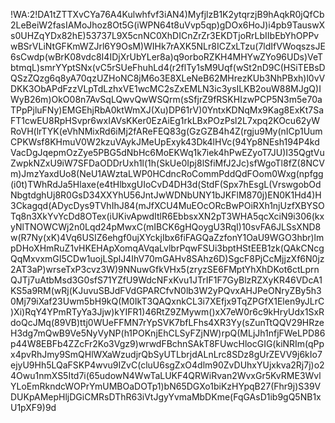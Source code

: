 !WA:2!DA1tZTTXvCYa76A4Kulwhfvf3iAN4)MyfjlzB1K2ytqrzjB9hAqkR0jQfCb2LeBeiW2fasIAMoJhoz8Ot5G(iWPN64t8uVvp5qp)gDOx6HoJ)i4pb9TauswXs0UHZqYDx82hE)53737L9X5cnNC0XhDICnZrZr3EKDTjoRrLbIIbEbYhOPPvwBSrVLiNtGFKmWZJrl6Y9OsM)WIHk7rAXK5NLr8ICZxLTzu(7ldIfVWoqszsJE6sCwdp(wBrK08vdc8I4IDjXrUbYLer8a)q9orboRZKH4MHYwZYo96UDs)VeTbtmqL)smrYYptSNx(vC5rSUeFhuhLd4(r2flTy1sM9Uqf(wSt2nD9C(HSiTEBsDQSzZQzg6q8yA70qzUZHoNC8jM6o3E8XLeNeB62MHrezKUb3NhPBxh)l0vVDKK3ObAPdFzzVLpTdLzhxVE1wcMC2sZxEMLN3ic3ysILKB2ouW88MJgQ)IWyB26m)OkO08n7AvSqLQwvQwWSQrm(sSfjrZ9fRSKHIzwPCP5N3m5e70aTPpPjluFNy)EMGEhjRbA0ktWmXJ(Xu)DP61rV)0YntxKDNqMx9Kag8ExKt7SaFT1cwEU8RpHSvpr6wxIAVsKKer0EzAiEg1rkLBxPOzPsl2L7xpq2KOcu62yWRoVH(lrTYK(eVhNMixRd6iMj2fAReFEQ83g(GzGZB4h4Z(rgju9My(nICp1UumCPKWsf8KHmuV0W2kzuVAykJMeUpExyk43Dk4lHVc(94Yp8NEsh194P4kdVacDgJqepmOzZye5PBG5dNbHc6MoEKWq1k7iek4hPwEZyoT7JU)I35QgtVuZwpkNZxU9iW7SFDaODDrUxh1l(1h(SkUe0Ipj8lSfiMfJ2Jc)sfWgoTl8fZ(8NCVm)JmzYaxdUo8(NeU1AWztaLWP0HCdncRoCommPddQdFOom0Wxg(npfgg(i0t)TWhRdJa5Hlaxe(e4tHlbxgUIoCvD4DH3d(StdF(Spx7hEsgL(VrswgobOdNbgtdghUj8R0GsD34XXYhU56JntJwWDNbUNY1bJKFlM870j)EN0K1Hd4)H3Ckagqd(ADycDys9TVhIhJ84(mJfXCU4MuEOcORcBwPOiRXh1njUzfXBYSOTq8n3XkYvYcDd8OTex(iUKivApwdItlR6EbbsxXN2pT3WHA5qcXciN9i306(kxyNlTNOWCWj2n0Lqd24pMwxC(mIBCK6gHQoygU3RqI)10svFA6JLSsXND8w(R7Ny(xK)4Vq6USIZ6ehgf0ujXYckjIbx6fiFAGQaZzfonY1OaU9WGO3hbr)lmpDHoXHmRuZ1vHKEHApXomqAVqaLvlbrPqwFSUi3bptHStEEB1zk(QAkCNcgQqMxvxmGI5CDw1uojLSplJ4IhV70mGAHv8SAhz6D)SgcF8PjCcMjjzXf6N0jz2AT3aP)wrseTxP3cvz3W)9NNuwGfkVHx5(zryzSE6FMptYhXhDKot6ctLprnQJTj7uAtbMsd3G0sfS71YZfU9WdcNFxKvu1JTrIF1F7GyBlzRZXyKR46VDcA1KS5a9RM(wRj(KJuvuSBJdFVdGPARCfvN0lb3W2yPQvxAHJPeONryZBy5h30Mj79iXaf23Uwm5bH9kQ(M0IkT3QAQxnkCL3i7XEfjx9TqZPGfX1Elen9yJLrC)Xi)RqY4YPmRTyYa3Jjw)kYIFR1)46RtZ9ZMywm()xX7eW0r6c9kHryUdx1SxRdoQcJMq(89VB)ttj0WUeFFMN7rYpSVK7bfLFhs4XR3Yy(sZunTtQQV29HRzeH3dg7mQwB9Ve5NyVyNP(h1POKnjEhCLSyFZjNW)rpQ(MLjJh1nfjFWeLPD86p44W8EBFb4ZZcFr2Ko3Vgz9)wrwdFBchnSAkT8FUwcHlocGIG(kiNRIm(qPpx4pvRhJmy9SmQHlWXaWzudjrQbSyUTLbrjdALnLrc8SDz8gUrZEVV9j6kIo7ejyU9Hh5LQaFSKP4wvu9IZvC(cluU6sgZxO4dlm90ZvDUhxYUjxkva2Rj7j)o24Owu1nmXS5Itd7i(65udowN4WwTaLUKF4QRWiRvan2WvxGr5KvRME3WvlYLoEmRkndcWOPrYmUMBOaDOTp1)bN65DGXo1biKzHYpqB27(Fhr9j)S39VDUKpAMepHljDGiCMRsDThR63iVtJgyYvmaMbDKme(FqGAsD1ib9gQ5NB1xU1pXF9)9d
